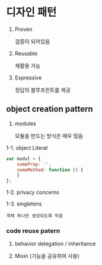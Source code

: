 # 디자인 패턴

1. Proven

	검증이 되어있음

2. Reusable

	재활용 가능

3. Expressive
	
	정답의 블루프린트를 제공


## object creation pattern

1. modules

	모듈을 만드는 방식은 매우 많음

1-1. object Literal
``` js
var modul = {
	someProp: '',
	someMethod: function () {
	}
};
```


1-2. privacy concerns

1-3. singletens
	
	객체 하나만 생성되도록 막음

### code reuse patern 

1. behavior delegation / inheritance

2. Mixin (기능을 공유하여 사용)
